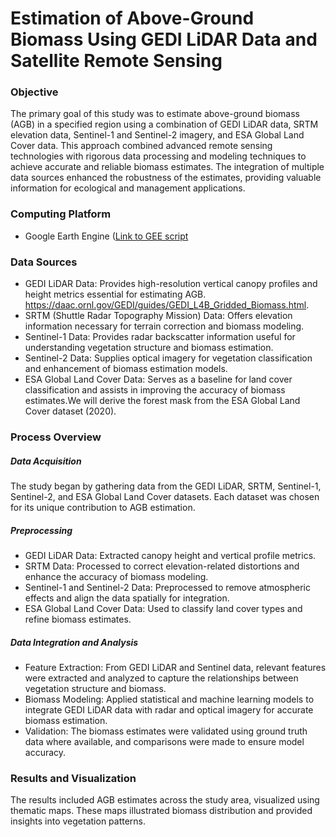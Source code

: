 # Estimation of Above-Ground Biomass Using GEDI LiDAR Data and Satellite Remote Sensing
### Objective
The primary goal of this study was to estimate above-ground biomass (AGB) in a specified region using a combination of GEDI LiDAR data, SRTM elevation data, Sentinel-1 and Sentinel-2 imagery, and ESA Global Land Cover data.
This approach combined advanced remote sensing technologies with rigorous data processing and modeling techniques to achieve accurate and reliable biomass estimates. The integration of multiple data sources enhanced the robustness of the estimates, providing valuable information for ecological and management applications.
### Computing Platform
- Google Earth Engine ([Link to GEE script](https://code.earthengine.google.com/0af39cec763971264c7bac54d589a3f9?noload=1)
### Data Sources

- GEDI LiDAR Data: Provides high-resolution vertical canopy profiles and height metrics essential for estimating AGB.
https://daac.ornl.gov/GEDI/guides/GEDI_L4B_Gridded_Biomass.html.
- SRTM (Shuttle Radar Topography Mission) Data: Offers elevation information necessary for terrain correction and biomass modeling.
- Sentinel-1 Data: Provides radar backscatter information useful for understanding vegetation structure and biomass estimation.
- Sentinel-2 Data: Supplies optical imagery for vegetation classification and enhancement of biomass estimation models.
- ESA Global Land Cover Data: Serves as a baseline for land cover classification and assists in improving the accuracy of biomass estimates.We will derive the forest mask from the ESA Global Land Cover dataset (2020).
  
### Process Overview

##### Data Acquisition
The study began by gathering data from the GEDI LiDAR, SRTM, Sentinel-1, Sentinel-2, and ESA Global Land Cover datasets. Each dataset was chosen for its unique contribution to AGB estimation.

##### Preprocessing
- GEDI LiDAR Data: Extracted canopy height and vertical profile metrics.
- SRTM Data: Processed to correct elevation-related distortions and enhance the accuracy of biomass modeling.
- Sentinel-1 and Sentinel-2 Data: Preprocessed to remove atmospheric effects and align the data spatially for integration.
- ESA Global Land Cover Data: Used to classify land cover types and refine biomass estimates.
  
##### Data Integration and Analysis
- Feature Extraction: From GEDI LiDAR and Sentinel data, relevant features were extracted and analyzed to capture the relationships between vegetation structure and biomass.
- Biomass Modeling: Applied statistical and machine learning models to integrate GEDI LiDAR data with radar and optical imagery for accurate biomass estimation.
- Validation: The biomass estimates were validated using ground truth data where available, and comparisons were made to ensure model accuracy.

### Results and Visualization
The results included AGB estimates across the study area, visualized using thematic maps. These maps illustrated biomass distribution and provided insights into vegetation patterns.







